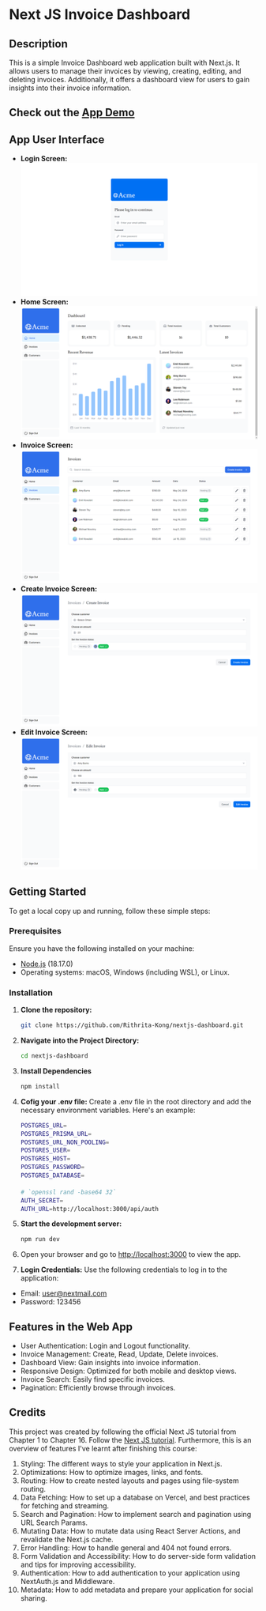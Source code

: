# Next JS Invoice Dashboard

## Description

This is a simple Invoice Dashboard web application built with Next.js. It allows users to manage their invoices by viewing, creating, editing, and deleting invoices. Additionally, it offers a dashboard view for users to gain insights into their invoice information.

## Check out the [App Demo](https://nextjs-dashboard-six-murex-39.vercel.app)

## App User Interface

- **Login Screen:**
  ![Login Screen](./assets/Login.png)
- **Home Screen:**
  ![Home Screen](./assets/Home.png)
- **Invoice Screen:**
  ![Invoice Screen](./assets/Invoice.png)
- **Create Invoice Screen:**
  ![Create Invoice Screen](./assets/CreateInvoice.png)
- **Edit Invoice Screen:**
  ![Edit Invoice Screen](./assets/EditInvoice.png)

## Getting Started

To get a local copy up and running, follow these simple steps:

### Prerequisites

Ensure you have the following installed on your machine:

- [Node.js](https://nodejs.org/) (18.17.0)
- Operating systems: macOS, Windows (including WSL), or Linux.

### Installation

1. **Clone the repository:**

   ```bash
   git clone https://github.com/Rithrita-Kong/nextjs-dashboard.git
   ```

2. **Navigate into the Project Directory:**

   ```bash
   cd nextjs-dashboard
   ```

3. **Install Dependencies**
   ```bash
   npm install
   ```
4. **Cofig your .env file:**
   Create a .env file in the root directory and add the necessary environment variables. Here's an example:

   ```bash
   POSTGRES_URL=
   POSTGRES_PRISMA_URL=
   POSTGRES_URL_NON_POOLING=
   POSTGRES_USER=
   POSTGRES_HOST=
   POSTGRES_PASSWORD=
   POSTGRES_DATABASE=

   # `openssl rand -base64 32`
   AUTH_SECRET=
   AUTH_URL=http://localhost:3000/api/auth
   ```

5. **Start the development server:**

   ```bash
   npm run dev
   ```

6. Open your browser and go to [http://localhost:3000](http://localhost:3000) to view the app.

7. **Login Credentials:**
   Use the following credentials to log in to the application:

- Email: user@nextmail.com
- Password: 123456

## Features in the Web App

- User Authentication: Login and Logout functionality.
- Invoice Management: Create, Read, Update, Delete invoices.
- Dashboard View: Gain insights into invoice information.
- Responsive Design: Optimized for both mobile and desktop views.
- Invoice Search: Easily find specific invoices.
- Pagination: Efficiently browse through invoices.

## Credits

This project was created by following the official Next JS tutorial from Chapter 1 to Chapter 16. Follow the [Next JS tutorial](https://nextjs.org/learn). Furthermore, this is an overview of features I've learnt after finishing this course:

1. Styling: The different ways to style your application in Next.js.
2. Optimizations: How to optimize images, links, and fonts.
3. Routing: How to create nested layouts and pages using file-system routing.
4. Data Fetching: How to set up a database on Vercel, and best practices for fetching and streaming.
5. Search and Pagination: How to implement search and pagination using URL Search Params.
6. Mutating Data: How to mutate data using React Server Actions, and revalidate the Next.js cache.
7. Error Handling: How to handle general and 404 not found errors.
8. Form Validation and Accessibility: How to do server-side form validation and tips for improving accessibility.
9. Authentication: How to add authentication to your application using NextAuth.js and Middleware.
10. Metadata: How to add metadata and prepare your application for social sharing.
